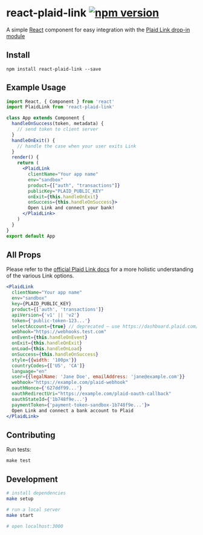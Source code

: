 # react-plaid-link [![npm version](https://badge.fury.io/js/react-plaid-link.svg)](http://badge.fury.io/js/react-plaid-link)

A simple [React](https://facebook.github.io/react/) component for easy
integration with the [Plaid Link drop-in module](https://blog.plaid.com/plaid-link/)


## Install

```
npm install react-plaid-link --save
```

## Example Usage

```jsx
import React, { Component } from 'react'
import PlaidLink from 'react-plaid-link'

class App extends Component {
  handleOnSuccess(token, metadata) {
    // send token to client server
  }
  handleOnExit() {
    // handle the case when your user exits Link
  }
  render() {
    return (
      <PlaidLink
        clientName="Your app name"
        env="sandbox"
        product={["auth", "transactions"]}
        publicKey="PLAID_PUBLIC_KEY"
        onExit={this.handleOnExit}
        onSuccess={this.handleOnSuccess}>
        Open Link and connect your bank!
      </PlaidLink>
    )
  }
}
export default App
```

## All Props

Please refer to the [official Plaid Link docs](https://plaid.com/docs/#creating-items-with-plaid-link) for
a more holistic understanding of the various Link options.

```jsx
<PlaidLink
  clientName="Your app name"
  env="sandbox"
  key={PLAID_PUBLIC_KEY}
  product={['auth', 'transactions']}
  apiVersion={'v1' || 'v2'}
  token={'public-token-123...'}
  selectAccount={true} // deprecated – use https://dashboard.plaid.com/link
  webhook="https://webhooks.test.com"
  onEvent={this.handleOnEvent}
  onExit={this.handleOnExit}
  onLoad={this.handleOnLoad}
  onSuccess={this.handleOnSuccess}
  style={{width: '100px'}}
  countryCodes={['US', 'CA']}
  language="en"
  user={{legalName: 'Jane Doe', emailAddress: 'jane@example.com'}}
  webhook="https://example.com/plaid-webhook"
  oauthNonce={'627ddf99...'}
  oauthRedirectUri="https://example.com/plaid-oauth-callback"
  oauthStateId={'1b748f9e...'}
  paymentToken={'payment-token-sandbox-1b748f9e...'}>
  Open Link and connect a bank account to Plaid
</PlaidLink>
```


## Contributing

Run tests:

```
make test
```

## Development

```bash
# install dependencies
make setup

# run a local server
make start

# open localhost:3000
```
